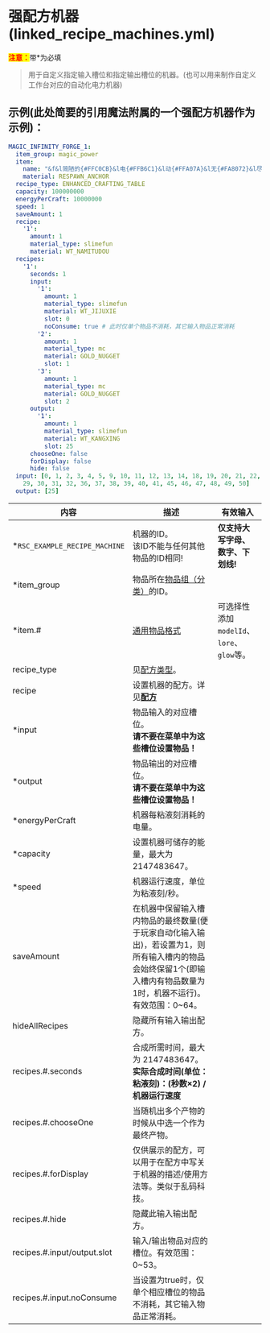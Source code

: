 # 强配方机器(linked_recipe_machines.yml)

<mark style="color:red;">**注意：**</mark>带\*为必填

> 用于自定义指定输入槽位和指定输出槽位的机器。(也可以用来制作自定义工作台对应的自动化电力机器)

## 示例(此处简要的引用魔法附属的一个强配方机器作为示例)：

```yaml
MAGIC_INFINITY_FORGE_1:
  item_group: magic_power
  item:
    name: "&f&l简陋的{#FFC0CB}&l电{#FFB6C1}&l动{#FFA07A}&l无{#FA8072}&l尽{#E9967A}&l工{#F08080}&l作{#FF69B4}&l台"
    material: RESPAWN_ANCHOR
  recipe_type: ENHANCED_CRAFTING_TABLE
  capacity: 100000000
  energyPerCraft: 10000000
  speed: 1
  saveAmount: 1
  recipe:
    '1':
      amount: 1
      material_type: slimefun
      material: WT_NAMITUDOU
  recipes:
    '1':
      seconds: 1
      input:
        '1':
          amount: 1
          material_type: slimefun
          material: WT_JIJUXIE
          slot: 0
          noConsume: true # 此时仅单个物品不消耗，其它输入物品正常消耗
        '2':
          amount: 1
          material_type: mc
          material: GOLD_NUGGET
          slot: 1
        '3':
          amount: 1
          material_type: mc
          material: GOLD_NUGGET
          slot: 2
      output:
        '1':
          amount: 1
          material_type: slimefun
          material: WT_KANGXING
          slot: 25
      chooseOne: false
      forDisplay: false
      hide: false
  input: [0, 1, 2, 3, 4, 5, 9, 10, 11, 12, 13, 14, 18, 19, 20, 21, 22, 23, 27, 28,
    29, 30, 31, 32, 36, 37, 38, 39, 40, 41, 45, 46, 47, 48, 49, 50]
  output: [25]

```

| 内容 | 描述 | 有效输入 |
| --- | ----------- | ----------------- |
| \*`RSC_EXAMPLE_RECIPE_MACHINE` | 机器的ID。<br>该ID不能与任何其他物品的ID相同! | **仅支持大写字母、数字、下划线!** |
| \*item_group | 物品所在[物品组（分类）](file/groups.md)的ID。 |
| \*item.# | [通用物品格式](format/universal-item-format.md)| 可选择性添加`modelId`、`lore`、`glow`等。 |
| recipe_type | 见[配方类型](file/recipe_type.md)。 |
| recipe | 设置机器的配方。详见[**配方**](../format/recipe.md) |
| \*input | 物品输入的对应槽位。<br>**请不要在菜单中为这些槽位设置物品！** |
| \*output | 物品输出的对应槽位。<br>**请不要在菜单中为这些槽位设置物品！** |
| \*energyPerCraft | 机器每粘液刻消耗的电量。 |
| \*capacity | 设置机器可储存的能量，最大为 2147483647。 |
| \*speed | 机器运行速度，单位为粘液刻/秒。 |
| saveAmount | 在机器中保留输入槽内物品的最终数量(便于玩家自动化输入输出)，若设置为1，则所有输入槽内的物品会始终保留1个(即输入槽内有物品数量为1时，机器不运行)。 有效范围：0~64。 |
| hideAllRecipes | 隐藏所有输入输出配方。 |
| recipes.#.seconds | 合成所需时间，最大为 2147483647。 **实际合成时间(单位：粘液刻)：(秒数×2) / 机器运行速度** |
| recipes.#.chooseOne | 当随机出多个产物的时候从中选一个作为最终产物。 |
| recipes.#.forDisplay | 仅供展示的配方，可以用于在配方中写关于机器的描述/使用方法等。类似于乱码科技。 |
| recipes.#.hide | 隐藏此输入输出配方。 |
| recipes.#.input/output.slot | 输入/输出物品对应的槽位。有效范围：0~53。 |
| recipes.#.input.noConsume | 当设置为true时，仅单个相应槽位的物品不消耗，其它输入物品正常消耗。 |